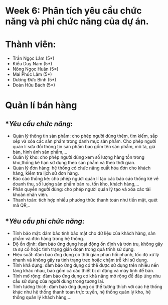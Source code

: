 # Week 6: Phân tích yêu cầu chức năng và phi chức năng của dự án.
# Thành viên:
* Trần Ngọc Lâm (5*)
* Kiều Duy Nam (5*)
* Nông Ngọc Huân (5*)
* Mai Phúc Lâm (5*)
* Dương Đức Bình (5*)
* Đoàn Hữu Bách (5*)
# Quản lí bán hàng
## **Yêu cầu chức năng*:
* Quản lý thông tin sản phẩm: cho phép người dùng thêm, tìm kiếm, sắp xếp và xóa các sản phẩm trong danh mục sản phẩm. Cho phép người quản lí sửa đổi thông tin sản phẩm bao gồm tên sản phẩm, mô tả, giá bán, hình ảnh sản phẩm,...
* Quản lý kho: cho phép người dùng xem số lượng hàng tồn trong kho,thống kê hạn sử dụng theo sản phẩm và theo thời gian.
* Quản lý đơn hàng: hệ thống có chức năng xuất hóa đơn cho khách hàng, kiểm tra lịch sử đơn hàng.
* Báo cáo thống kê: cho phép người quản lí tạo các báo cáo thống kê về doanh thu, số lượng sản phẩm bán ra, tồn kho, khách hàng,...
* Phân quyền người dùng: cho phép người quản lý tạo và xóa các tài khoản nhân viên.
* Thanh toán: tích hợp nhiều phương thức thanh toán như tiền mặt, quét mã QR,..
## **Yêu cầu phi chức năng*:
* Tính bảo mật: đảm bảo tính bảo mật cho dữ liệu của khách hàng, sản phẩm và đơn hàng trong hệ thống.
* Độ ổn định: đảm bảo ứng dụng hoạt động ổn định và trơn tru, không gây ra sự cố hoặc tình trạng gián đoạn trong quá trình sử dụng.
* Hiệu suất: đảm bảo ứng dụng có thời gian phản hồi nhanh, tốc độ xử lý nhanh và không gây ra tình trạng treo hoặc chậm trễ khi sử dụng.
* Tính khả dụng: đảm bảo ứng dụng có thể được sử dụng trên nhiều nền tảng khác nhau, bao gồm cả các thiết bị di động và máy tính để bàn.
* Tính mở rộng: đảm bảo ứng dụng có khả năng mở rộng để đáp ứng nhu cầu sử dụng của người dùng trong tương lai.
* Tính tương thích: đảm bảo ứng dụng có thể tương thích với các hệ thống khác như hệ thống thanh toán trực tuyến, hệ thống quản lý kho, hệ thống quản lý khách hàng,...
